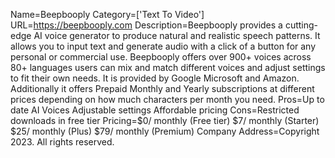 Name=Beepbooply
Category=['Text To Video']
URL=https://beepbooply.com
Description=Beepbooply provides a cutting-edge AI voice generator to produce natural and realistic speech patterns. It allows you to input text and generate audio with a click of a button for any personal or commercial use. Beepbooply offers over 900+ voices across 80+ languages users can mix and match different voices and adjust settings to fit their own needs. It is provided by Google Microsoft and Amazon. Additionally it offers Prepaid Monthly and Yearly subscriptions at different prices depending on how much characters per month you need.
Pros=Up to date AI Voices Adjustable settings Affordable pricing
Cons=Restricted downloads in free tier
Pricing=$0/ monthly (Free tier) $7/ monthly (Starter) $25/ monthly (Plus) $79/ monthly (Premium)
Company Address=Copyright 2023. All rights reserved.
